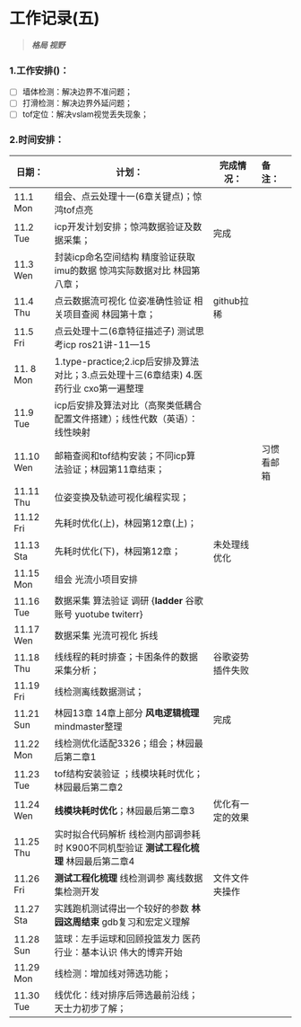 # 工作记录(五)

> ***格局 视野***

### 1.工作安排()：

- [ ] 墙体检测：解决边界不准问题；
- [ ] 打滑检测：解决边界外延问题；
- [ ] tof定位：解决vslam视觉丢失现象；

### 2.时间安排：

| 日期：       | 计划：                                                       | 完成情况：       | 备注：     |
| ------------ | ------------------------------------------------------------ | ---------------- | :--------- |
| 11.1    Mon  | 组会、点云处理十一(6章关键点)；惊鸿tof点亮                   |                  |            |
| 11.2     Tue | icp开发计划安排；惊鸿数据验证及数据采集；                    | 完成             |            |
| 11.3     Wen | 封装icp命名空间结构   精度验证获取imu的数据 惊鸿实际数据对比  林园第八章； |                  |            |
| 11.4     Thu | 点云数据流可视化 位姿准确性验证  相关项目查阅  林园第十章；  | github拉稀       |            |
| 11.5     Fri | 点云处理十二(6章特征描述子)  测试思考icp   ros21讲-11—15     |                  |            |
| 11. 8    Mon | 1.type-practice;2.icp后安排及算法对比；3.点云处理十三(6章结束) 4.医药行业 cxo第一遍整理 |                  |            |
| 11.9    Tue  | icp后安排及算法对比（高聚类低耦合 配置文件搭建）；线性代数（英语）：线性映射 |                  |            |
| 11.10  Wen   | 邮箱查阅和tof结构安装；不同icp算法验证；林园第11章结束；     |                  | 习惯看邮箱 |
| 11.11  Thu   | 位姿变换及轨迹可视化编程实现；                               |                  |            |
| 11.12  Fri   | 先耗时优化(上)，林园第12章(上)；                             |                  |            |
| 11.13  Sta   | 先耗时优化(下)，林园第12章；                                 | 未处理线优化     |            |
| 11.15 Mon    | 组会 光流小项目安排                                          |                  |            |
| 11.16 Tue    | 数据采集  算法验证  调研   {**ladder** 谷歌账号  yuotube twiterr} |                  |            |
| 11.17 Wen    | 数据采集 光流可视化  拆线                                    |                  |            |
| 11.18 Thu    | 线线程的耗时排查；卡困条件的数据采集分析；                   | 谷歌姿势插件失败 |            |
| 11.19 Fri    | 线检测离线数据测试；                                         |                  |            |
| 11.21 Sun    | 林园13章 14章上部分   **风电逻辑梳理**   mindmaster整理      | 完成             |            |
| 11.22 Mon    | 线检测优化适配3326；组会；林园最后第二章1                    |                  |            |
| 11.23 Tue    | tof结构安装验证 ；线模块耗时优化；林园最后第二章2            |                  |            |
| 11.24 Wen    | **线模块耗时优化**；林园最后第二章3                          | 优化有一定的效果 |            |
| 11.25 Thu    | 实时拟合代码解析 线检测内部调参耗时 K900不同机型验证  **测试工程化梳理**  林园最后第二章4 |                  |            |
| 11.26 Fri    | **测试工程化梳理**   线检测调参  离线数据集检测开发          | 文件文件夹操作   |            |
| 11.27 Sta    | 实践跑机测试得出一个较好的参数   **林园这周结束**    gdb复习和宏定义理解 |                  |            |
| 11.28 Sun    | 篮球：左手运球和回顾投篮发力  医药行业：基本认识  伟大的博弈开始 |                  |            |
| 11.29 Mon    | 线检测：增加线对筛选功能；                                   |                  |            |
| 11.30 Tue    | 线优化：线对排序后筛选最前沿线；天士力初步了解；             |                  |            |

